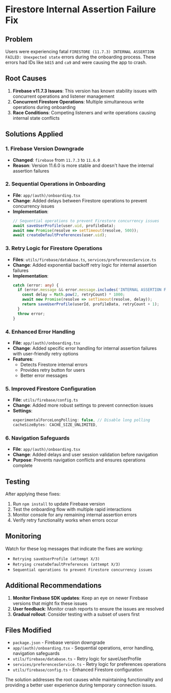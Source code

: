 # Firestore Internal Assertion Failure Fix

## Problem
Users were experiencing fatal `FIRESTORE (11.7.3) INTERNAL ASSERTION FAILED: Unexpected state` errors during the onboarding process. These errors had IDs like `b815` and `ca9` and were causing the app to crash.

## Root Causes
1. **Firebase v11.7.3 Issues**: This version has known stability issues with concurrent operations and listener management
2. **Concurrent Firestore Operations**: Multiple simultaneous write operations during onboarding
3. **Race Conditions**: Competing listeners and write operations causing internal state conflicts

## Solutions Applied

### 1. Firebase Version Downgrade
- **Changed**: `firebase` from `11.7.3` to `11.6.0`
- **Reason**: Version 11.6.0 is more stable and doesn't have the internal assertion failures

### 2. Sequential Operations in Onboarding
- **File**: `app/(auth)/onboarding.tsx`
- **Change**: Added delays between Firestore operations to prevent concurrency issues
- **Implementation**: 
  ```typescript
  // Sequential operations to prevent Firestore concurrency issues
  await saveUserProfile(user.uid, profileData);
  await new Promise(resolve => setTimeout(resolve, 500));
  await createDefaultPreferences(user.uid);
  ```

### 3. Retry Logic for Firestore Operations
- **Files**: `utils/firebase/database.ts`, `services/preferencesService.ts`
- **Change**: Added exponential backoff retry logic for internal assertion failures
- **Implementation**:
  ```typescript
  catch (error: any) {
    if (error.message && error.message.includes('INTERNAL ASSERTION FAILED') && retryCount < maxRetries) {
      const delay = Math.pow(2, retryCount) * 1000;
      await new Promise(resolve => setTimeout(resolve, delay));
      return saveUserProfile(userId, profileData, retryCount + 1);
    }
    throw error;
  }
  ```

### 4. Enhanced Error Handling
- **File**: `app/(auth)/onboarding.tsx`
- **Change**: Added specific error handling for internal assertion failures with user-friendly retry options
- **Features**:
  - Detects Firestore internal errors
  - Provides retry button for users
  - Better error messages

### 5. Improved Firestore Configuration
- **File**: `utils/firebase/config.ts`
- **Change**: Added more robust settings to prevent connection issues
- **Settings**:
  ```typescript
  experimentalForceLongPolling: false, // Disable long polling
  cacheSizeBytes: CACHE_SIZE_UNLIMITED,
  ```

### 6. Navigation Safeguards
- **File**: `app/(auth)/onboarding.tsx`
- **Change**: Added delays and user session validation before navigation
- **Purpose**: Prevents navigation conflicts and ensures operations complete

## Testing
After applying these fixes:
1. Run `npm install` to update Firebase version
2. Test the onboarding flow with multiple rapid interactions
3. Monitor console for any remaining internal assertion errors
4. Verify retry functionality works when errors occur

## Monitoring
Watch for these log messages that indicate the fixes are working:
- `Retrying saveUserProfile (attempt X/3)`
- `Retrying createDefaultPreferences (attempt X/3)`
- `Sequential operations to prevent Firestore concurrency issues`

## Additional Recommendations
1. **Monitor Firebase SDK updates**: Keep an eye on newer Firebase versions that might fix these issues
2. **User feedback**: Monitor crash reports to ensure the issues are resolved
3. **Gradual rollout**: Consider testing with a subset of users first

## Files Modified
- `package.json` - Firebase version downgrade
- `app/(auth)/onboarding.tsx` - Sequential operations, error handling, navigation safeguards
- `utils/firebase/database.ts` - Retry logic for saveUserProfile
- `services/preferencesService.ts` - Retry logic for preferences operations
- `utils/firebase/config.ts` - Enhanced Firestore configuration

The solution addresses the root causes while maintaining functionality and providing a better user experience during temporary connection issues. 